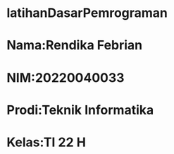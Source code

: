 # latihanDasarPemrograman
# Nama:Rendika Febrian
# NIM:20220040033
# Prodi:Teknik Informatika
# Kelas:TI 22 H
